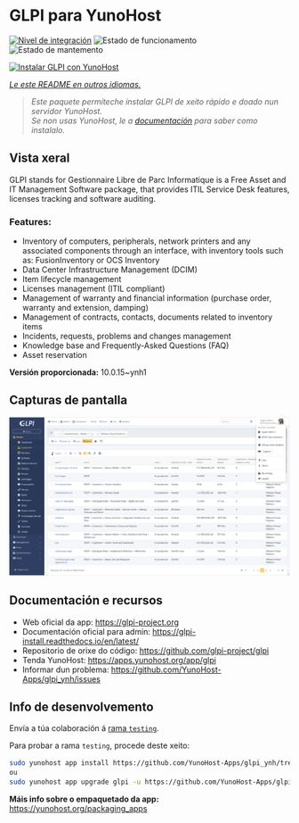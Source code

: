 <!--
NOTA: Este README foi creado automáticamente por <https://github.com/YunoHost/apps/tree/master/tools/readme_generator>
NON debe editarse manualmente.
-->

# GLPI para YunoHost

[![Nivel de integración](https://dash.yunohost.org/integration/glpi.svg)](https://dash.yunohost.org/appci/app/glpi) ![Estado de funcionamento](https://ci-apps.yunohost.org/ci/badges/glpi.status.svg) ![Estado de mantemento](https://ci-apps.yunohost.org/ci/badges/glpi.maintain.svg)

[![Instalar GLPI con YunoHost](https://install-app.yunohost.org/install-with-yunohost.svg)](https://install-app.yunohost.org/?app=glpi)

*[Le este README en outros idiomas.](./ALL_README.md)*

> *Este paquete permíteche instalar GLPI de xeito rápido e doado nun servidor YunoHost.*  
> *Se non usas YunoHost, le a [documentación](https://yunohost.org/install) para saber como instalalo.*

## Vista xeral

GLPI stands for Gestionnaire Libre de Parc Informatique is a Free Asset and IT Management Software package, that provides ITIL Service Desk features, licenses tracking and software auditing.

### Features:

- Inventory of computers, peripherals, network printers and any associated components through an interface, with inventory tools such as: FusionInventory or OCS Inventory
- Data Center Infrastructure Management (DCIM)
- Item lifecycle management
- Licenses management (ITIL compliant)
- Management of warranty and financial information (purchase order, warranty and extension, damping)
- Management of contracts, contacts, documents related to inventory items
- Incidents, requests, problems and changes management
- Knowledge base and Frequently-Asked Questions (FAQ)
- Asset reservation


**Versión proporcionada:** 10.0.15~ynh1

## Capturas de pantalla

![Captura de pantalla de GLPI](./doc/screenshots/screenshot.png)

## Documentación e recursos

- Web oficial da app: <https://glpi-project.org>
- Documentación oficial para admin: <https://glpi-install.readthedocs.io/en/latest/>
- Repositorio de orixe do código: <https://github.com/glpi-project/glpi>
- Tenda YunoHost: <https://apps.yunohost.org/app/glpi>
- Informar dun problema: <https://github.com/YunoHost-Apps/glpi_ynh/issues>

## Info de desenvolvemento

Envía a túa colaboración á [rama `testing`](https://github.com/YunoHost-Apps/glpi_ynh/tree/testing).

Para probar a rama `testing`, procede deste xeito:

```bash
sudo yunohost app install https://github.com/YunoHost-Apps/glpi_ynh/tree/testing --debug
ou
sudo yunohost app upgrade glpi -u https://github.com/YunoHost-Apps/glpi_ynh/tree/testing --debug
```

**Máis info sobre o empaquetado da app:** <https://yunohost.org/packaging_apps>
